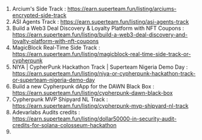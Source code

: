 1. Arcium's <encrypted> Side Track : https://earn.superteam.fun/listing/arciums-encrypted-side-track
2. ASI Agents Track : https://earn.superteam.fun/listing/asi-agents-track
3. Build a Web3 Deal Discovery & Loyalty Platform with NFT Coupons : https://earn.superteam.fun/listing/build-a-web3-deal-discovery-and-loyalty-platform-with-nft-coupons
4. MagicBlock Real-Time Side Track : https://earn.superteam.fun/listing/magicblock-real-time-side-track-or-cypherpunk
5. NIYA | CypherPunk Hackathon Track | Superteam Nigeria Demo Day : https://earn.superteam.fun/listing/niya-or-cypherpunk-hackathon-track-or-superteam-nigeria-demo-day
6. Build a new Cypherpunk dApp for the DAWN Black Box : https://earn.superteam.fun/listing/cypherpunk-dawn-black-box
7. Cypherpunk MVP Shipyard NL Track : https://earn.superteam.fun/listing/cypherpunk-mvp-shipyard-nl-track
8. Adevarlabs Audits credits : https://earn.superteam.fun/listing/dollar50000-in-security-audit-credits-for-solana-colosseum-hackathon
9. 
